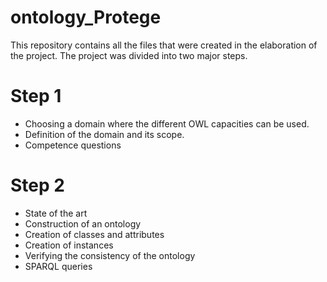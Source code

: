 # ontology_Protege

This repository contains all the files that were created in the elaboration of the project. The project was divided into two major steps. 

# Step 1
- Choosing a domain where the different OWL capacities can be used. 
- Definition of the domain and its scope.
- Competence questions

# Step 2 
- State of the art
- Construction of an ontology
- Creation of classes and attributes
- Creation of instances
- Verifying the consistency of the ontology
- SPARQL queries 

